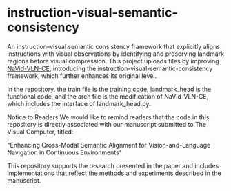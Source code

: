 # instruction-visual-semantic-consistency
An instruction–visual semantic consistency framework that explicitly aligns instructions with visual observations by identifying and preserving landmark regions before visual compression.
This project uploads files by improving [NaVid-VLN-CE](https://github.com/jzhzhang/NaVid-VLN-CE), introducing the instruction-visual-semantic-consistency framework, which further enhances its original level.


														
In the repository, the train file is the training code, landmark_head is the functional code, and the arch file is the modification of NaVid-VLN-CE, which includes the interface of landmark_head.py.

Notice to Readers
We would like to remind readers that the code in this repository is directly associated with our manuscript submitted to The Visual Computer, titled:

"Enhancing Cross-Modal Semantic Alignment for Vision-and-Language Navigation in Continuous Environments"

This repository supports the research presented in the paper and includes implementations that reflect the methods and experiments described in the manuscript.
